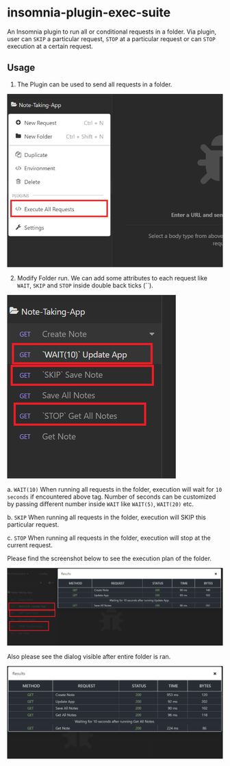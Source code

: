 # insomnia-plugin-exec-suite

An Insomnia plugin to run all or conditional requests in a folder. Via plugin, user can `SKIP` a particular request, `STOP` at a particular request or can `STOP` execution at a certain request.

## Usage

1. The Plugin can be used to send all requests in a folder.

![Execute All Requests](./images/ExecuteAllRequests.PNG)

2. Modify Folder run.
We can add some attributes to each request like `WAIT`, `SKIP` and `STOP` inside double back ticks (``).

![Execute All Requests](./images/Attributes.PNG)

a. `WAIT(10)`
When running all requests in the folder, execution will wait for `10 seconds` if encountered above tag. Number of seconds can be customized by passing different number inside `WAIT` like `WAIT(5)`, `WAIT(20)` etc.

b. `SKIP`
When running all requests in the folder, execution will SKIP this particular request.

c. `STOP`
When running all requests in the folder, execution will stop at the current request.

Please find the screenshot below to see the execution plan of the folder.

![Result of Folder run with attributes](./images/AttributeWithResult.PNG)

Also please see the dialog visible after entire folder is ran.

![Result of Folder run](./images/ResultDialog.PNG)
